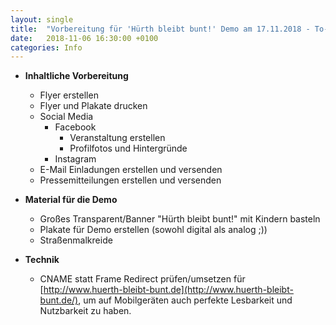 ```yaml
---
layout: single
title:  "Vorbereitung für 'Hürth bleibt bunt!' Demo am 17.11.2018 - To-do-Liste"
date:   2018-11-06 16:30:00 +0100
categories: Info
---
```


* **Inhaltliche Vorbereitung**
  * Flyer erstellen
  * Flyer und Plakate drucken
  * Social Media
    * Facebook
      * Veranstaltung erstellen
      * Profilfotos und Hintergründe 
    * Instagram
  * E-Mail Einladungen erstellen und versenden
  * Pressemitteilungen erstellen und versenden

  
* **Material für die Demo**
  * Großes Transparent/Banner "Hürth bleibt bunt!" mit Kindern basteln 
  * Plakate für Demo erstellen (sowohl digital als analog ;))
  * Straßenmalkreide 

	
* **Technik**
  * CNAME statt Frame Redirect prüfen/umsetzen für [http://www.huerth-bleibt-bunt.de](http://www.huerth-bleibt-bunt.de/), um auf Mobilgeräten auch perfekte Lesbarkeit und Nutzbarkeit zu haben.
 
 





